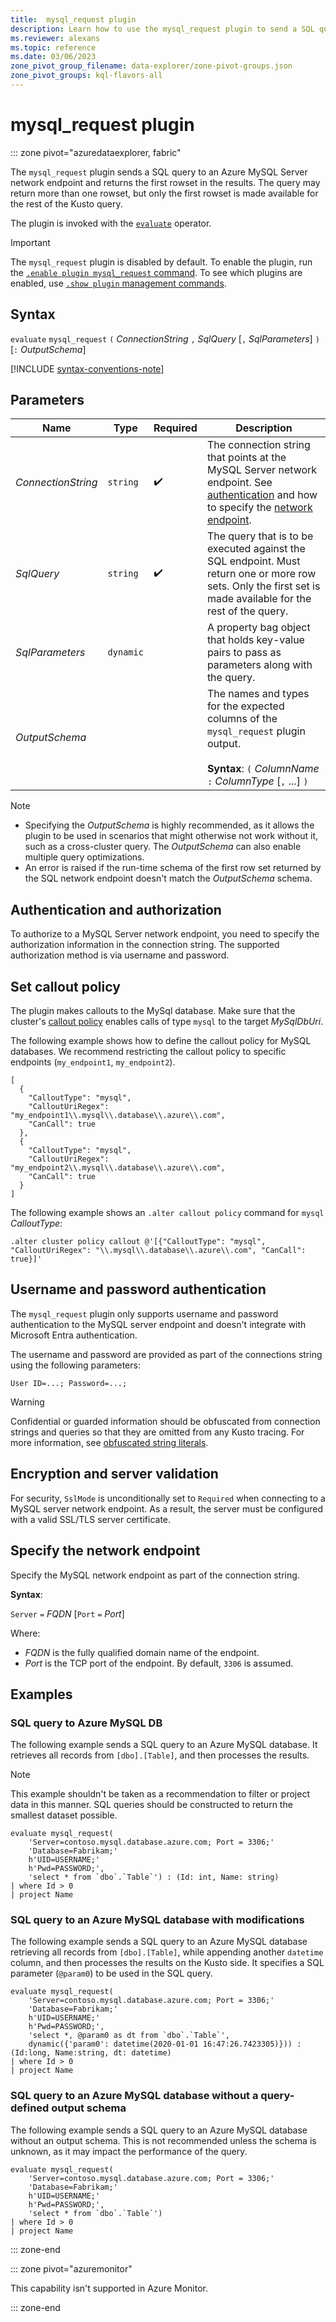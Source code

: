 ```yaml
---
title:  mysql_request plugin
description: Learn how to use the mysql_request plugin to send a SQL query to a MySQL server network endpoint.
ms.reviewer: alexans
ms.topic: reference
ms.date: 03/06/2023
zone_pivot_group_filename: data-explorer/zone-pivot-groups.json
zone_pivot_groups: kql-flavors-all
---
```

# mysql_request plugin

::: zone pivot="azuredataexplorer, fabric"

The `mysql_request` plugin sends a SQL query to an Azure MySQL Server network endpoint and returns the first rowset in the results. The query may return more than one rowset, but only the first rowset is made available for the rest of the Kusto query.

The plugin is invoked with the [`evaluate`](evaluate-operator.md) operator.

> [!IMPORTANT]
> The `mysql_request` plugin is disabled by default.
> To enable the plugin, run the [`.enable plugin mysql_request` command](../management/enable-plugin.md). To see which plugins are enabled, use [`.show plugin` management commands](../management/show-plugins.md).

## Syntax

`evaluate` `mysql_request` `(` *ConnectionString* `,` *SqlQuery* [`,` *SqlParameters*] `)` [`:` *OutputSchema*]

[!INCLUDE [syntax-conventions-note](../../includes/syntax-conventions-note.md)]

## Parameters

| Name | Type | Required| Description |
|---|---|---|---|
| *ConnectionString* | `string` |  :heavy_check_mark: | The connection string that points at the MySQL Server network endpoint. See [authentication](#username-and-password-authentication) and how to specify the [network endpoint](#specify-the-network-endpoint). |
| *SqlQuery* | `string` |  :heavy_check_mark: | The query that is to be executed against the SQL endpoint. Must return one or more row sets. Only the first set is made available for the rest of the query. |
| *SqlParameters* | `dynamic` | | A property bag object that holds key-value pairs to pass as parameters along with the query. |
| *OutputSchema* | | | The names and types for the expected columns of the `mysql_request` plugin output.<br /><br />**Syntax**: `(` *ColumnName* `:` *ColumnType* [`,` ...] `)` |

> [!NOTE]
>
> * Specifying the *OutputSchema* is highly recommended, as it allows the plugin to be used in scenarios that might otherwise not work without it, such as a cross-cluster query. The *OutputSchema* can also enable multiple query optimizations.
> * An error is raised if the run-time schema of the first row set returned by the SQL network endpoint doesn't match the *OutputSchema* schema.

## Authentication and authorization

To authorize to a MySQL Server network endpoint, you need to specify the authorization information in the connection string. The supported authorization method is via username and password.

## Set callout policy

The plugin makes callouts to the MySql database. Make sure that the cluster's [callout policy](../management/callout-policy.md) enables calls of type `mysql` to the target *MySqlDbUri*.

The following example shows how to define the callout policy for MySQL databases. We recommend restricting the callout policy to specific endpoints (`my_endpoint1`, `my_endpoint2`).

```kusto
[
  {
    "CalloutType": "mysql",
    "CalloutUriRegex": "my_endpoint1\\.mysql\\.database\\.azure\\.com",
    "CanCall": true
  },
  {
    "CalloutType": "mysql",
    "CalloutUriRegex": "my_endpoint2\\.mysql\\.database\\.azure\\.com",
    "CanCall": true
  }
]
```

The following example shows an `.alter callout policy` command for `mysql` *CalloutType*:

```kusto
.alter cluster policy callout @'[{"CalloutType": "mysql", "CalloutUriRegex": "\\.mysql\\.database\\.azure\\.com", "CanCall": true}]'
```

## Username and password authentication

The `mysql_request` plugin only supports username and password authentication to the MySQL server endpoint and doesn't integrate with Microsoft Entra authentication.

The username and password are provided as part of the connections string using the following parameters:

`User ID=...; Password=...;`

> [!WARNING]
> Confidential or guarded information should be obfuscated from connection strings and queries so that they are omitted from any Kusto tracing.
> For more information, see [obfuscated string literals](scalar-data-types/string.md#obfuscated-string-literals).

## Encryption and server validation

For security, `SslMode` is unconditionally set to `Required` when connecting to a MySQL server network endpoint. As a result, the server must be configured with a valid SSL/TLS server certificate.

## Specify the network endpoint

Specify the MySQL network endpoint as part of the connection string.

**Syntax**:

`Server` `=` *FQDN* [`Port` `=` *Port*]

Where:

* *FQDN* is the fully qualified domain name of the endpoint.
* *Port* is the TCP port of the endpoint. By default, `3306` is assumed.

## Examples

### SQL query to Azure MySQL DB

The following example sends a SQL query to an Azure MySQL database. It retrieves all records from `[dbo].[Table]`, and then processes the results.

> [!NOTE]
> This example shouldn't be taken as a recommendation to filter or project data in this manner. SQL queries should be constructed to return the smallest dataset possible.

```kusto
evaluate mysql_request(
    'Server=contoso.mysql.database.azure.com; Port = 3306;'
    'Database=Fabrikam;'
    h'UID=USERNAME;'
    h'Pwd=PASSWORD;',
    'select * from `dbo`.`Table`') : (Id: int, Name: string)
| where Id > 0
| project Name
```

### SQL query to an Azure MySQL database with modifications

The following example sends a SQL query to an Azure MySQL database
retrieving all records from `[dbo].[Table]`, while appending another `datetime` column,
and then processes the results on the Kusto side.
It specifies a SQL parameter (`@param0`) to be used in the SQL query.

```kusto
evaluate mysql_request(
    'Server=contoso.mysql.database.azure.com; Port = 3306;'
    'Database=Fabrikam;'
    h'UID=USERNAME;'
    h'Pwd=PASSWORD;',
    'select *, @param0 as dt from `dbo`.`Table`',
    dynamic({'param0': datetime(2020-01-01 16:47:26.7423305)})) : (Id:long, Name:string, dt: datetime)
| where Id > 0
| project Name
```

### SQL query to an Azure MySQL database without a query-defined output schema

The following example sends a SQL query to an Azure MySQL database without an output schema. This is not recommended unless the schema is unknown, as it may impact the performance of the query.

```kusto
evaluate mysql_request(
    'Server=contoso.mysql.database.azure.com; Port = 3306;'
    'Database=Fabrikam;'
    h'UID=USERNAME;'
    h'Pwd=PASSWORD;',
    'select * from `dbo`.`Table`')
| where Id > 0
| project Name
```

::: zone-end

::: zone pivot="azuremonitor"

This capability isn't supported in Azure Monitor.

::: zone-end
